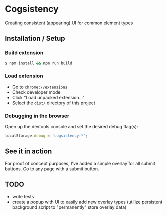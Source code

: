 # Cogsistency

Creating consistent (appearing) UI for common element types

## Installation / Setup

### Build extension

```sh
$ npm install && npm run build
```

### Load extension

- Go to `chrome://extensions`
- Check developer mode
- Click "Load unpacked extension..."
- Select the `dist/` directory of this project

### Debugging in the browser

Open up the devtools console and set the desired debug flag(s):

```js
localStorage.debug = 'cogsistency:*';
```

## See it in action

For proof of concept purposes, I've added a simple overlay for all submit buttons. Go to any page with a submit button.

## TODO

- write tests
- create a popup with UI to easily add new overlay types (utilize persistent background script to "permanently" store overlay data)
